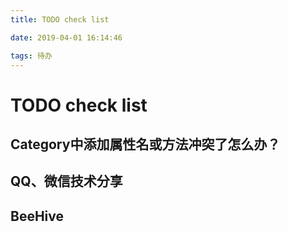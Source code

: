 ```yaml
---
title: TODO check list

date: 2019-04-01 16:14:46

tags: 待办
---
```


# TODO check list

## Category中添加属性名或方法冲突了怎么办？
[](https://www.jianshu.com/p/1f8e91140feb)

## QQ、微信技术分享
[](http://www.52im.net/forum.php?mod=collection&action=view&ctid=12&page=1)

## BeeHive
[](http://oriochan.com/beehive.html)
[](https://yq.aliyun.com/articles/71685)


